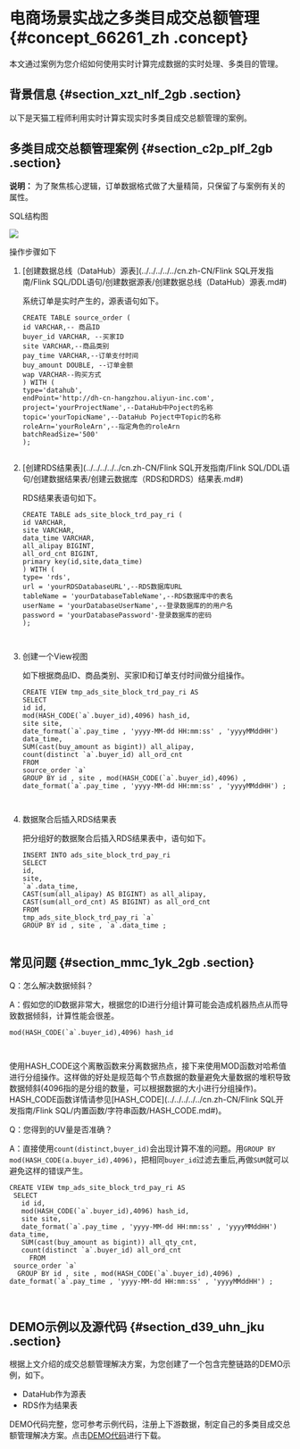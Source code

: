 # 电商场景实战之多类目成交总额管理 {#concept_66261_zh .concept}

本文通过案例为您介绍如何使用实时计算完成数据的实时处理、多类目的管理。

## 背景信息 {#section_xzt_nlf_2gb .section}

以下是天猫工程师利用实时计算实现实时多类目成交总额管理的案例。

## 多类目成交总额管理案例 {#section_c2p_plf_2gb .section}

**说明：** 为了聚焦核心逻辑，订单数据格式做了大量精简，只保留了与案例有关的属性。

SQL结构图

![](http://static-aliyun-doc.oss-cn-hangzhou.aliyuncs.com/assets/img/41086/155531732734627_zh-CN.png)

操作步骤如下

1.  [创建数据总线（DataHub）源表](../../../../../cn.zh-CN/Flink SQL开发指南/Flink SQL/DDL语句/创建数据源表/创建数据总线（DataHub）源表.md#) 

    系统订单是实时产生的，源表语句如下。

    ```language-SQL
    CREATE TABLE source_order (
    id VARCHAR,-- 商品ID
    buyer_id VARCHAR, --买家ID
    site VARCHAR,--商品类别
    pay_time VARCHAR,--订单支付时间
    buy_amount DOUBLE, --订单金额
    wap VARCHAR--购买方式
    ) WITH (
    type='datahub',
    endPoint='http://dh-cn-hangzhou.aliyun-inc.com',
    project='yourProjectName',--DataHub中Poject的名称
    topic='yourTopicName',--DataHub Poject中Topic的名称
    roleArn='yourRoleArn',--指定角色的roleArn
    batchReadSize='500'
    );
    					
    ```

2.  [创建RDS结果表](../../../../../cn.zh-CN/Flink SQL开发指南/Flink SQL/DDL语句/创建数据结果表/创建云数据库（RDS和DRDS）结果表.md#) 

    RDS结果表语句如下。

    ```language-SQL
    CREATE TABLE ads_site_block_trd_pay_ri ( 
    id VARCHAR,
    site VARCHAR,
    data_time VARCHAR,
    all_alipay BIGINT,
    all_ord_cnt BIGINT,
    primary key(id,site,data_time)
    ) WITH (
    type= 'rds',
    url = 'yourRDSDatabaseURL',--RDS数据库URL
    tableName = 'yourDatabaseTableName',--RDS数据库中的表名
    userName = 'yourDatabaseUserName',--登录数据库的的用户名
    password = 'yourDatabasePassword'-登录数据库的密码
    );
    
    					
    ```

3.  创建一个View视图

    如下根据商品ID、商品类别、买家ID和订单支付时间做分组操作。

    ```language-SQL
    CREATE VIEW tmp_ads_site_block_trd_pay_ri AS
    SELECT
    id id,
    mod(HASH_CODE(`a`.buyer_id),4096) hash_id,
    site site,
    date_format(`a`.pay_time , 'yyyy-MM-dd HH:mm:ss' , 'yyyyMMddHH') data_time,
    SUM(cast(buy_amount as bigint)) all_alipay,
    count(distinct `a`.buyer_id) all_ord_cnt
    FROM
    source_order `a`
    GROUP BY id , site , mod(HASH_CODE(`a`.buyer_id),4096) , date_format(`a`.pay_time , 'yyyy-MM-dd HH:mm:ss' , 'yyyyMMddHH') ;
    
    					
    ```

4.  数据聚合后插入RDS结果表

    把分组好的数据聚合后插入RDS结果表中，语句如下。

    ```language-SQL
    INSERT INTO ads_site_block_trd_pay_ri
    SELECT
    id,
    site,
    `a`.data_time,
    CAST(sum(all_alipay) AS BIGINT) as all_alipay,
    CAST(sum(all_ord_cnt) AS BIGINT) as all_ord_cnt
    FROM
    tmp_ads_site_block_trd_pay_ri `a`
    GROUP BY id , site , `a`.data_time ;
    					
    ```


## 常见问题 {#section_mmc_1yk_2gb .section}

Q：怎么解决数据倾斜？

A：假如您的ID数据非常大，根据您的ID进行分组计算可能会造成机器热点从而导致数据倾斜，计算性能会很差。

```language-SQL
mod(HASH_CODE(`a`.buyer_id),4096) hash_id

			
```

使用HASH\_CODE这个离散函数来分离数据热点，接下来使用MOD函数对哈希值进行分组操作。这样做的好处是规范每个节点数据的数量避免大量数据的堆积导致数据倾斜\(4096指的是分组的数量，可以根据数据的大小进行分组操作\)。HASH\_CODE函数详情请参见[HASH\_CODE](../../../../../cn.zh-CN/Flink SQL开发指南/Flink SQL/内置函数/字符串函数/HASH_CODE.md#)。

Q：您得到的UV量是否准确？

A：直接使用`count(distinct,buyer_id)`会出现计算不准的问题。用`GROUP BY mod(HASH_CODE(a.buyer_id),4096)`，把相同`buyer_id`过滤去重后,再做`SUM`就可以避免这样的错误产生。

```language-SQL
CREATE VIEW tmp_ads_site_block_trd_pay_ri AS 
 SELECT 
   id id, 
   mod(HASH_CODE(`a`.buyer_id),4096) hash_id, 
   site site, 
   date_format(`a`.pay_time , 'yyyy-MM-dd HH:mm:ss' , 'yyyyMMddHH') data_time, 
   SUM(cast(buy_amount as bigint)) all_qty_cnt, 
   count(distinct `a`.buyer_id) all_ord_cnt
     FROM 
 source_order `a` 
  GROUP BY id , site , mod(HASH_CODE(`a`.buyer_id),4096) , date_format(`a`.pay_time , 'yyyy-MM-dd HH:mm:ss' , 'yyyyMMddHH') ;

			
```

## DEMO示例以及源代码 {#section_d39_uhn_jku .section}

根据上文介绍的成交总额管理解决方案，为您创建了一个包含完整链路的DEMO示例，如下。

-   DataHub作为源表
-   RDS作为结果表

DEMO代码完整，您可参考示例代码，注册上下游数据，制定自己的多类目成交总额管理解决方案。点击[DEMO代码](http://docs-aliyun.cn-hangzhou.oss.aliyun-inc.com/assets/attach/114329/cn_zh/1555299394924/demo.sql)进行下载。

